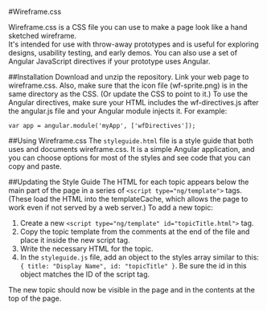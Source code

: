 #Wireframe.css

Wireframe.css is a CSS file you can use to make a page look like a hand sketched wireframe.  
It's intended for use with throw-away prototypes and is useful for exploring designs, usability 
testing, and early demos.  You can also use a set of Angular JavaScript directives if your prototype uses Angular.

##Installation
Download and unzip the repository.  Link your web page to wireframe.css.  Also, make sure that the icon file (wf-sprite.png) is in the same directory 
as the CSS.  (Or update the CSS to point to it.)  To use the Angular directives, make sure your HTML includes the wf-directives.js after the angular.js file and your 
Angular module injects it.  For example:

```
var app = angular.module('myApp', ['wfDirectives']);
```

##Using Wireframe.css
The `styleguide.html` file is a style guide that both uses and documents wireframe.css. It is a simple Angular application, 
and you can choose options for most of the styles and see code that you can copy and paste.


##Updating the Style Guide
The HTML for each topic appears below the main part of the page in a series of `<script type="ng/template">` tags.  (These load 
the HTML into the templateCache, which allows the page to work even if not served by a web server.)  To add a new topic:

1. Create a new `<script type="ng/template" id="topicTitle.html">` tag.
2. Copy the topic template from the comments at the end of the file and place it inside the new script tag.
3. Write the necessary HTML for the topic.
4. In the `styleguide.js` file, add an object to the styles array similar to this: `{ title: "Display Name", id: "topicTitle" }`. Be sure the id in this object matches the ID of the script tag.

The new topic should now be visible in the page and in the contents at the top of the page.